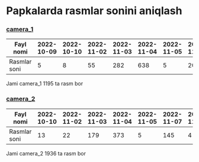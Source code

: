 # Papkalarda rasmlar sonini aniqlash

### [camera_1](./data/s3/merchant_1/location_1/camera_1)

| Fayl nomi    | 2022-10-09 | 2022-10-10 | 2022-11-02 | 2022-11-03 | 2022-11-04 | 2022-11-05 | 2022-11-07 | 2022-11-09 |
|--------------|------------|------------|------------|------------|------------|------------|------------|------------|
| Rasmlar soni | 5          | 8          | 55         | 282        | 638        | 5          | 201        | 1          |

Jami camera_1 1195 ta rasm bor

### [camera_2](./data/s3/merchant_1/location_1/camera_1)

| Fayl nomi    | 2022-10-10 | 2022-11-02 | 2022-11-03 | 2022-11-04 | 2022-11-05 | 2022-11-07 | 2022-11-08 |
|--------------|------------|------------|------------|------------|------------|------------|------------|
| Rasmlar soni | 13         | 22         | 179        | 373        | 5          | 145        | 4          |

Jami camera_2 1936 ta rasm bor
